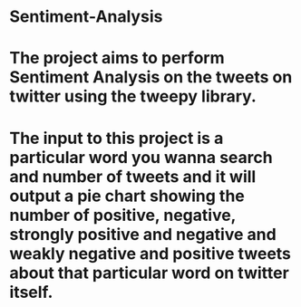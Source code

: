 # Sentiment-Analysis

# The project aims to perform Sentiment Analysis on the tweets on twitter using the tweepy library.

# The input to this project is a particular word you wanna search and number of tweets and it will output a pie chart showing the number of positive, negative, strongly positive and negative and weakly negative and positive tweets about that particular word on twitter itself.
